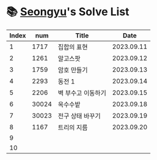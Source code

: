 # 📚 <a href="https://github.com/kimseongyu">Seongyu</a>'s Solve List

| Index | num   | Title              | Date       |
| ----- | ----- | ------------------ | ---------- |
| 1     | 1717  | 집합의 표현        | 2023.09.11 |
| 2     | 1261  | 알고스팟           | 2023.09.12 |
| 3     | 1759  | 암호 만들기        | 2023.09.13 |
| 4     | 2293  | 동전 1             | 2023.09.14 |
| 5     | 2206  | 벽 부수고 이동하기 | 2023.09.15 |
| 6     | 30024 | 옥수수밭           | 2023.09.18 |
| 7     | 30023 | 전구 상태 바꾸기   | 2023.09.19 |
| 8     | 1167  | 트리의 지름        | 2023.09.20 |
| 9     |       |                    |            |
| 10    |       |                    |            |
